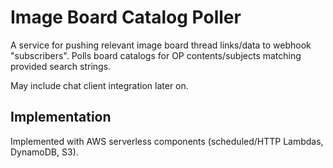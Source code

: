 # Image Board Catalog Poller

A service for pushing relevant image board thread links/data to webhook "subscribers". Polls board catalogs for OP contents/subjects matching provided search strings.

May include chat client integration later on.

## Implementation

Implemented with AWS serverless components (scheduled/HTTP Lambdas, DynamoDB, S3).
